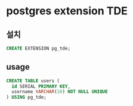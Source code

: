 # postgres extension TDE

## 설치

```sql
CREATE EXTENSION pg_tde;
```

## usage

```sql
CREATE TABLE users (
  id SERIAL PRIMARY KEY,
  username VARCHAR(10) NOT NULL UNIQUE
) USING pg_tde;
```
